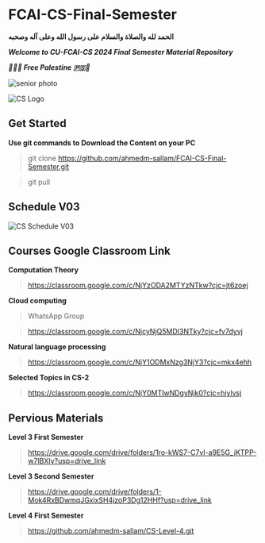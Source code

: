 # FCAI-CS-Final-Semester

**الحمد لله والصلاة والسلام على رسول الله وعلى آله وصحبه**

**_Welcome to CU-FCAI-CS 2024 Final Semester Material Repository_**

**_🔻🇵🇸 Free Palestine 🇵🇸🔻_**

![senior photo](https://github.com/ahmedm-sallam/FCAI-CS-Final-Semester/assets/97572668/f9b3f72e-0d2e-44b3-a3ba-beda91221fd3)



![CS Logo](https://github.com/ahmedm-sallam/CS-Level-4/assets/97572668/e9aa621e-7161-4b51-ac32-ba3f94cfa173)

## Get Started
**Use git commands to Download the Content on your PC**
> git clone https://github.com/ahmedm-sallam/FCAI-CS-Final-Semester.git

> git pull

## Schedule V03

![CS Schedule V03](https://github.com/ahmedm-sallam/FCAI-CS-Final-Semester/assets/97572668/2210bcde-a0bf-49c8-8ece-3acc0f14dad0)

## Courses Google Classroom Link

**Computation Theory**
> https://classroom.google.com/c/NjYzODA2MTYzNTkw?cjc=jt6zoej

**Cloud computing**
> WhatsApp Group

> https://classroom.google.com/c/NjcyNjQ5MDI3NTky?cjc=fv7dyvj

**Natural language processing**
> https://classroom.google.com/c/NjY1ODMxNzg3NjY3?cjc=mkx4ehh

**Selected Topics in CS-2**
> https://classroom.google.com/c/NjY0MTIwNDgyNjk0?cjc=hiylvsj

## Pervious Materials
 
**Level 3 First Semester**
> https://drive.google.com/drive/folders/1ro-kWS7-C7vI-a9E5G_jKTPP-w7lBXIy?usp=drive_link

**Level 3 Second Semester**
> https://drive.google.com/drive/folders/1-Mok4RxBDwmqJGxixSH4jzoP3Dg12HHf?usp=drive_link

**Level 4 First Semester**
> https://github.com/ahmedm-sallam/CS-Level-4.git
